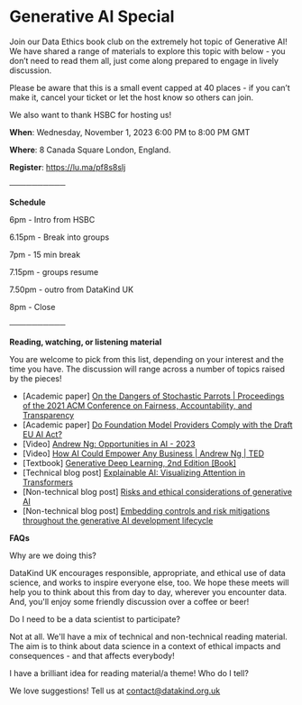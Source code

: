 Generative AI Special
=====================

Join our Data Ethics book club on the extremely hot topic of Generative AI! We have shared a range of materials to explore this topic with below - you don’t need to read them all, just come along prepared to engage in lively discussion.

​Please be aware that this is a small event capped at 40 places - if you can’t make it, cancel your ticket or let the host know so others can join.

​We also want to thank HSBC for hosting us!

**When**: Wednesday, November 1, 2023 6:00 PM to 8:00 PM GMT

**Where**: 8 Canada Square London, England.

**Register**: https://lu.ma/pf8s8slj

​──────────

**​Schedule**

​6pm - Intro from HSBC

​6.15pm - Break into groups

​7pm - 15 min break

​7.15pm - groups resume

​7.50pm - outro from DataKind UK

​8pm - Close

​──────────

**​Reading, watching, or listening material**

​You are welcome to pick from this list, depending on your interest and the time you have. The discussion will range across a number of topics raised by the pieces!

* ​[Academic paper] [On the Dangers of Stochastic Parrots | Proceedings of the 2021 ACM Conference on Fairness, Accountability, and Transparency](https://dl.acm.org/doi/abs/10.1145/3442188.3445922)
* ​[Academic paper] [Do Foundation Model Providers Comply with the Draft EU AI Act?](https://crfm.stanford.edu/2023/06/15/eu-ai-act.html)
* ​[Video] [Andrew Ng: Opportunities in AI - 2023](https://www.youtube.com/watch?v=5p248yoa3oE)
* ​[Video] [How AI Could Empower Any Business | Andrew Ng | TED](https://www.youtube.com/watch?v=reUZRyXxUs4)
* ​[Textbook] [Generative Deep Learning, 2nd Edition [Book]](https://www.oreilly.com/library/view/generative-deep-learning/9781098134174/)
* ​[Technical blog post] [Explainable AI: Visualizing Attention in Transformers](https://generativeai.pub/explainable-ai-visualizing-attention-in-transformers-4eb931a2c0f8)
* ​[Non-technical blog post] [Risks and ethical considerations of generative AI](https://www2.deloitte.com/uk/en/blog/financial-services/2023/risks-and-ethical-considerations-of-generative-ai.html)
* ​[Non-technical blog post] [Embedding controls and risk mitigations throughout the generative AI development lifecycle](https://www2.deloitte.com/uk/en/pages/deloitte-analytics/articles/embedding-controls-and-risk-mitigations-throughout-the-generative-ai-development-lifecycle.html)

**FAQs**

​Why are we doing this?

​DataKind UK encourages responsible, appropriate, and ethical use of data science, and works to inspire everyone else, too. We hope these meets will help you to think about this from day to day, wherever you encounter data. And, you'll enjoy some friendly discussion over a coffee or beer!

​Do I need to be a data scientist to participate?

​Not at all. We'll have a mix of technical and non-technical reading material. The aim is to think about data science in a context of ethical impacts and consequences - and that affects everybody!

​I have a brilliant idea for reading material/a theme! Who do I tell?

​We love suggestions! Tell us at contact@datakind.org.uk
